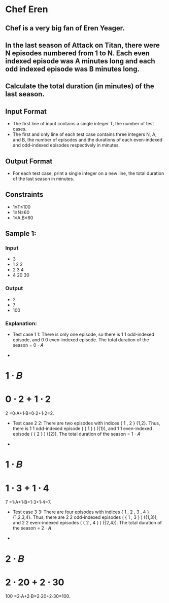 # Chef Eren
## Chef is a very big fan of Eren Yeager.

## In the last season of Attack on Titan, there were N episodes numbered from 1 to N. Each even indexed episode was A minutes long and each odd indexed episode was B minutes long.

## Calculate the total duration (in minutes) of the last season.

## Input Format
- The first line of input contains a single integer T, the number of test cases.
- The first and only line of each test case contains three integers N, A, and B, the number of episodes and the durations of each even-indexed and odd-indexed episodes respectively in minutes.

## Output Format
- For each test case, print a single integer on a new line, the total duration of the last season in minutes.

## Constraints
- 1≤T≤100
- 1≤N≤60
- 1≤A,B≤60
## Sample 1:
### Input
- 3
- 1 2 2
- 2 3 4
- 4 20 30
### Output
- 2
- 7
- 100

### Explanation:
- Test case 
1
1: There is only one episode, so there is 
1
1 odd-indexed episode, and 
0
0 even-indexed episode. The total duration of the season 
=
0
⋅
𝐴
+
1
⋅
𝐵
=
0
⋅
2
+
1
⋅
2
=
2
=0⋅A+1⋅B=0⋅2+1⋅2=2.

- Test case 
2
2: There are two episodes with indices 
{
1
,
2
}
{1,2}. Thus, there is 
1
1 odd-indexed episode 
(
{
1
}
)
({1}), and 
1
1 even-indexed episode 
(
{
2
}
)
({2}). The total duration of the season 
=
1
⋅
𝐴
+
1
⋅
𝐵
=
1
⋅
3
+
1
⋅
4
=
7
=1⋅A+1⋅B=1⋅3+1⋅4=7.

- Test case 
3
3: There are four episodes with indices 
{
1
,
2
,
3
,
4
}
{1,2,3,4}. Thus, there are 
2
2 odd-indexed episodes 
(
{
1
,
3
}
)
({1,3}), and 
2
2 even-indexed episodes 
(
{
2
,
4
}
)
({2,4}). The total duration of the season 
=
2
⋅
𝐴
+
2
⋅
𝐵
=
2
⋅
20
+
2
⋅
30
=
100
=2⋅A+2⋅B=2⋅20+2⋅30=100.